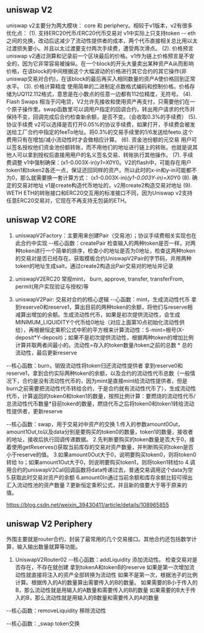 ## uniswap V2
uniswap v2主要分为两大模块： core 和 periphery。相较于v1版本，v2有很多优化点：
(1). 支持ERC20代币/ERC20代币交易对
  v1中实际上只支持token -- eth之间的兑换，改动后这减少了流动性提供者的成本，两个代币直接相关总比用以太过渡损失要小。并且以太过渡要支付两次手续费，遭受两次滑点。
(2). 价格预言
  uniswap v2通过测算和记录前一个区块最后的价格。v1作为链上价格预言是不安全的，因为它非常容易被操纵。在一个block的开头大量卖出某种资产A从而影响价格，在该block的中间根据这个大幅波动的价格进行其它合约的其它操作(非uniswap交易对合约)，在该block的最后再买入相同数量的资产A使价格回到正常水平。
(3). 价格计算精度
  使用简单的二进制定点数格式编码和控制价格。价格存储为UQ112.112格式，意思是在小数点的任意一边都有112位精度，无符号。 
(4). Flash Swaps
  相当于闪电贷，V2允许先接收和使用资产再支付，只需要他们在一个原子操作里。swap函数里可以调用户指定的回调合约，转出用户请求的代币并保持不变，回调完成后合约检查新余额，是否不变。（会收取0.3%的手续费）
(5). 协议手续费
  v2可以选择是否打开0.05%的协议手续费，如果打开，手续费会被发送给工厂合约中指定的feeTo地址。将0.3%的交易手续里的1/6发送给feeto.这个费用只有在增加/减小流动性时才会做相应计算。
(6). 资金池份额的元交易
  用户可以签名授权他们资金池份额转账，而不用他们的地址进行链上的转账。也就是说其他人可以拿到授权后直接用用户的名义签名交易、转账执行其他操作。
(7). 手续费调整
  v1中强制确保：(x1-0.003X-in)*y1=X0*Y0。V2的flash中，可能存在用户token1和token2各还一点，保证还回同样的资产。所以此时的x-in和y-in可能都不为0，那么就需要换一套计算方式： (x1-0.003X-in)*(y1-0.003Y-in)=X0*Y0
(8). 确定的交易对地址
  v1是create构造代币地址的，v2用create2构造交易对地址
(9). WETH
  ETH的转账接口和ERC20交互用的标准接口不同，因为Uniswap v2支持任意ERC20交易对，它现在不再支持无包装的ETH。

## uniswap V2 CORE
1. uniswapV2Factory：主要用来创建Pair（交易池）；协议手续费相关实现也在此合约中实现
--核心函数：createPair
检查输入的两种token是否一样，对两种token进行一个简单的排序，检查小的地址是否为0地址，检查这两种token的交易对是否已经存在。获取模板合约UniswapV2Pair的字节码，并用两种token的地址生成salt，通过create2构造出Pair交易对的地址并记录

2. uniswapV2ERC20
常规mint， burn, approve, transfer, transferFrom, permit(用户实现验证与授权)等

3. uniswapV2Pair: 交易对合约的核心逻辑
--心函数：mint，生成流动性代币
拿到reserve0和reserve1，算出目前的两种token的余额，将他们与reserve相减算出增加的余额。生成流动性代币，如果是初次提供流动性，会生成MINIMUM_LIQUIDITY个代币给0地址（对应上面第10点初始化流动性供给），再根据恒定乘积公式中积的平方根来计算流动性：S-mint=根号(X-deposit*Y-deposit)；如果不是初次提供流动性，根据两种token的增加比例计算并取两者间最小的。流动性=存入的token数量/token之前的总数 * 总的流动性，最后更新reserve

--核心函数：burn，销毁流动性将token归还流动性提供者
拿到reserve0和reserve1，拿到合约实际两种token的余额，以及合约的流动性代币总数（一般情况下，合约是没有流动性代币的，因为mint是直接mint给流动性提供者，但是burn之前需要把流动性代币转给合约，于是合约就有流动性代币了），生成流动性代币，计算返回的token0和token1的数量，按照比例计算：要燃烧的流动性代币/总流动性代币数量*目前token的数量，燃烧代币之后将token0和token1转给流动性提供者，更新reserve

--核心函数：swap，用于交易对中资产的交换
1.传入的参数amount0Out，amount1Out,to以及data分别是要购买的token0的数量，token1的数量，接收者的地址，接收后执行回调传递数据。
2.先判断要购买的token数量是否大于0，接着使用getReserves()获取当前库存的交易对资产数量，并判断购买的token是否小于reserve的值。
3.如果amount0Out大于0，说明要购买token0，则将token0转给 to；如果amount1Out大于0，则说明要购买token1，则将token1转给to
4.调用合约的uniswapV2Call回调函数将data传递过去，普通交易调用这个data为空
5.获取此时交易对资产的余额
6.amount0In通过当前余额和库存余额比较可得出汇入流动性池的资产数量
7.更新恒定乘积公式，并且新的值要大于等于原来的值。

https://blog.csdn.net/weixin_39430411/article/details/108965855

## uniswap V2 Periphery
外围主要就是router合约，封装了最常用的几个交易接口。其他合约还包括数学计算，输入输出数量就算等功能。

1. UniswapV2Router02
--核心函数：addLiquidity
添加流动性。
检查交易对是否存在，不存在就创建
拿到tokenA和tokenB的reserve
如果是第一次增加流动性就直接将注入的资产全部转换为流动性
如果不是第一次，根据池子的比例计算。根据传入的A的数量算出需要传入的B的数量。
如果需要的B小于传入的B，那么流动性就是用输入的A数量和需要传入的B的数量
如果需要的B大于传入的B，那么流动性就是用输入的B数量和需要传入的A的数量

--核心函数：removeLiquidity
移除流动性

--核心函数：_swap
token交换
